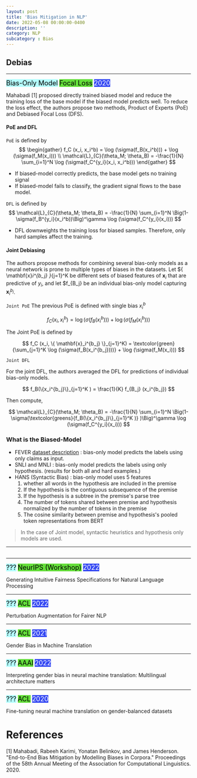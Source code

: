 ```yaml
---
layout: post
title: 'Bias Mitigation in NLP'
date: 2022-05-08 00:00:00-0400
description: ''
category: NLP
subcategory : Bias
---
```






## Debias


---
<tag class="box-demo-link" style="background:#b4ffff; color:#000000; font-size:18px">Bias-Only Model</tag>
<tag class="box-demo-link" style="background:#64DE3A; color:#000000; font-size:18px">Focal Loss</tag>
<tag class="box-demo-link" style="background:#3549F3; color:#FFFFFF; font-size:18px">2020</tag>

Mahabadi [1] proposed directly trained biased model and reduce the training loss of the base model if the biased model predicts well. 
To reduce the loss effect, the authors propose two methods, Product of Experts (PoE) and Debiased Focal Loss (DFS). 

#### PoE and DFL 

`PoE` is defined by 
$$
\begin{gather}
f_C (x_i, x_i^b) = \log (\sigma(f_B(x_i^b))) + \log (\sigma(f_M(x_i))) \\
\mathcal{L}_{C}(\theta_M; \theta_B) = -\frac{1}{N} \sum_{i=1}^N \log (\sigma(f_C^{y_i}(x_i, x_i^b)))
\end{gather}
$$


* If biased-model correctly predicts, the base model gets no training signal
* If biased-model fails to classify, the gradient signal flows to the base model. 


`DFL` is defined by 
$$
\mathcal{L}_{C}(\theta_M; \theta_B) = -\frac{1}{N} \sum_{i=1}^N \Big(1- \sigma(f_B^{y_i}(x_i^b))\Big)^\gamma \log (\sigma(f_C^{y_i}(x_i)))
$$

* DFL downweights the training loss for biased samples. Therefore, only hard samples affect the training. 

#### Joint Debiasing 

The authors propose methods for combining several bias-only models as a neural network is prone to multiple types of biases in the datasets. 
Let $\{ \mathbf{x}_i^{b_j} \}_{j=1}^K be different sets of biased features of $\mathbf{x}_i$ that are predictive of $y_i$, and let $f_{B_j} be an individual bias-only model capturing $\mathbf{x}_i^{b_j}$. 


`Joint PoE`
The previous PoE is defined with single bias $x_i^b$ 

$$
f_C (x_i, x_i^b) = \log (\sigma(f_B(x_i^b))) + \log (\sigma(f_M(x_i^b)))
$$

The Joint PoE is defined by 

$$
f_C (x_i, \{ \mathbf{x}_i^{b_j} \}_{j=1}^K) = \textcolor{green}{\sum_{j=1}^K \log (\sigma(f_B(x_i^{b_j})))} + \log (\sigma(f_M(x_i)))
$$

`Joint DFL`

For the joint DFL, the authors averaged the DFL for predictions of individual bias-only models.

$$
f_B(\{x_i^{b_j}\}_{j=1}^K ) = \frac{1}{K} f_{B_j} (x_i^{b_j})
$$

Then compute, 

$$
\mathcal{L}_{C}(\theta_M; \theta_B) = -\frac{1}{N} \sum_{i=1}^N \Big(1- \sigma(\textcolor{greens}{f_B(\{x_i^{b_j}\}_{j=1}^K )} )\Big)^\gamma \log (\sigma(f_C^{y_i}(x_i)))
$$


### What is the Biased-Model 

* FEVER [dataset description]() : bias-only model predicts the labels using only claims as input. 
* SNLI and MNLI : bias-only model predicts the labels using only hypothesis. (results for both all and hard examples.)
* HANS (Syntactic Bias) : bias-only model uses 5 features
  1. whether all words in the hypothesis are included in the premise 
  2. If the hypothesis is the contiguous subsequence of the premise
  3. If the hypothesis is a subtree in the premise's parse tree
  4. The number of tokens shared between premise and hypothesis normalized by the number of tokens in the premise
  5. The cosine similarity between premise and hypothesis's pooled token representations from BERT

<Blockquote>
In the case of Joint model, syntactic heuristics and hypothesis only models are used. 
</Blockquote>

<hr/>


##

---
<tag class="box-demo-link" style="background:#b4ffff; color:#000000; font-size:18px">???</tag>
<tag class="box-demo-link" style="background:#64DE3A; color:#000000; font-size:18px">NeurIPS (Workshop)</tag>
<tag class="box-demo-link" style="background:#3549F3; color:#FFFFFF; font-size:18px">2022</tag>

Generating Intuitive Fairness Specifications for Natural Language Processing



---
<tag class="box-demo-link" style="background:#b4ffff; color:#000000; font-size:18px">???</tag>
<tag class="box-demo-link" style="background:#64DE3A; color:#000000; font-size:18px">ACL</tag>
<tag class="box-demo-link" style="background:#3549F3; color:#FFFFFF; font-size:18px">2022</tag>

Perturbation Augmentation for Fairer NLP


---
<tag class="box-demo-link" style="background:#b4ffff; color:#000000; font-size:18px">???</tag>
<tag class="box-demo-link" style="background:#64DE3A; color:#000000; font-size:18px">ACL</tag>
<tag class="box-demo-link" style="background:#3549F3; color:#FFFFFF; font-size:18px">2021</tag>

Gender Bias in Machine Translation


---
<tag class="box-demo-link" style="background:#b4ffff; color:#000000; font-size:18px">???</tag>
<tag class="box-demo-link" style="background:#64DE3A; color:#000000; font-size:18px">AAAI</tag>
<tag class="box-demo-link" style="background:#3549F3; color:#FFFFFF; font-size:18px">2022</tag>


Interpreting gender bias in neural machine translation: Multilingual architecture matters



---
<tag class="box-demo-link" style="background:#b4ffff; color:#000000; font-size:18px">???</tag>
<tag class="box-demo-link" style="background:#64DE3A; color:#000000; font-size:18px">ACL</tag>
<tag class="box-demo-link" style="background:#3549F3; color:#FFFFFF; font-size:18px">2020</tag>

Fine-tuning neural machine translation on gender-balanced datasets





# References 

[1] Mahabadi, Rabeeh Karimi, Yonatan Belinkov, and James Henderson. "End-to-End Bias Mitigation by Modelling Biases in Corpora." Proceedings of the 58th Annual Meeting of the Association for Computational Linguistics. 2020.